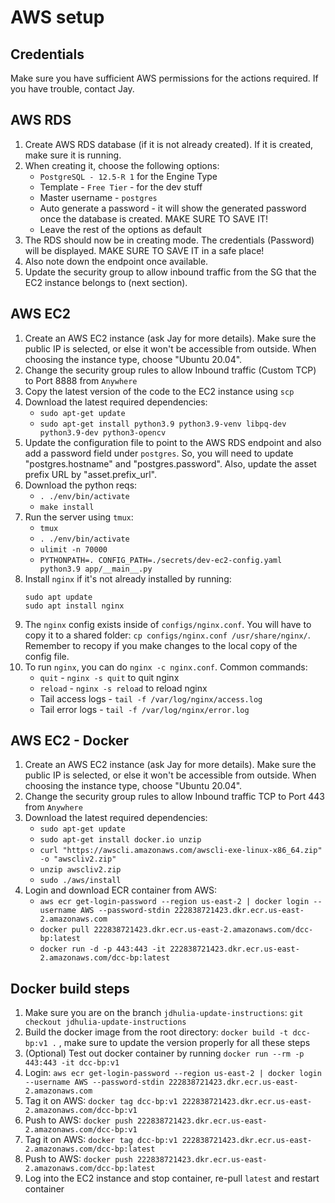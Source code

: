 # AWS setup

## Credentials

Make sure you have sufficient AWS permissions for the actions required. If you have trouble, contact Jay.

## AWS RDS

1. Create AWS RDS database (if it is not already created). If it is created, make sure it is running.
1. When creating it, choose the following options:
   - `PostgreSQL - 12.5-R 1` for the Engine Type
   - Template - `Free Tier` - for the dev stuff
   - Master username - `postgres`
   - Auto generate a password - it will show the generated password once the database is created. MAKE SURE TO SAVE IT!
   - Leave the rest of the options as default
1. The RDS should now be in creating mode. The credentials (Password) will be displayed. MAKE SURE TO SAVE IT in a safe place!
1. Also note down the endpoint once available.
1. Update the security group to allow inbound traffic from the SG that the EC2 instance belongs to (next section).

## AWS EC2

1. Create an AWS EC2 instance (ask Jay for more details). Make sure the public IP is selected, or else it won't be accessible from outside. When choosing the instance type, choose "Ubuntu 20.04".
1. Change the security group rules to allow Inbound traffic (Custom TCP) to Port 8888 from `Anywhere`
1. Copy the latest version of the code to the EC2 instance using `scp`
1. Download the latest required dependencies:
   - `sudo apt-get update`
   - `sudo apt-get install python3.9 python3.9-venv libpq-dev python3.9-dev python3-opencv`
1. Update the configuration file to point to the AWS RDS endpoint and also add a password field under `postgres`. So, you will need to update "postgres.hostname" and "postgres.password". Also, update the asset prefix URL by "asset.prefix_url".
1. Download the python reqs:
   - `. ./env/bin/activate`
   - `make install`
1. Run the server using `tmux`:
   - `tmux`
   - `. ./env/bin/activate`
   - `ulimit -n 70000`
   - `PYTHONPATH=. CONFIG_PATH=./secrets/dev-ec2-config.yaml python3.9 app/__main__.py`
1. Install `nginx` if it's not already installed by running:
   ```
   sudo apt update
   sudo apt install nginx
   ```
1. The `nginx` config exists inside of `configs/nginx.conf`. You will have to copy it to a shared folder: `cp configs/nginx.conf /usr/share/nginx/`. Remember to recopy if you make changes to the local copy of the config file.
1. To run `nginx`, you can do `nginx -c nginx.conf`. Common commands:
   - `quit` - `nginx -s quit` to quit nginx
   - `reload` - `nginx -s reload` to reload nginx
   - Tail access logs - `tail -f /var/log/nginx/access.log`
   - Tail error logs - `tail -f /var/log/nginx/error.log`

## AWS EC2 - Docker

1. Create an AWS EC2 instance (ask Jay for more details). Make sure the public IP is selected, or else it won't be accessible from outside. When choosing the instance type, choose "Ubuntu 20.04".
1. Change the security group rules to allow Inbound traffic TCP to Port 443 from `Anywhere`
1. Download the latest required dependencies:
   - `sudo apt-get update`
   - `sudo apt-get install docker.io unzip`
   - `curl "https://awscli.amazonaws.com/awscli-exe-linux-x86_64.zip" -o "awscliv2.zip"`
   - `unzip awscliv2.zip`
   - `sudo ./aws/install`
1. Login and download ECR container from AWS:
   - `aws ecr get-login-password --region us-east-2 | docker login --username AWS --password-stdin 222838721423.dkr.ecr.us-east-2.amazonaws.com`
   - `docker pull 222838721423.dkr.ecr.us-east-2.amazonaws.com/dcc-bp:latest`
   - `docker run -d -p 443:443 -it 222838721423.dkr.ecr.us-east-2.amazonaws.com/dcc-bp:latest`

## Docker build steps

1. Make sure you are on the branch `jdhulia-update-instructions`: `git checkout jdhulia-update-instructions`
1. Build the docker image from the root directory: `docker build -t dcc-bp:v1 .` , make sure to update the version properly for all these steps
1. (Optional) Test out docker container by running `docker run --rm -p 443:443 -it dcc-bp:v1`
1. Login: `aws ecr get-login-password --region us-east-2 | docker login --username AWS --password-stdin 222838721423.dkr.ecr.us-east-2.amazonaws.com`
1. Tag it on AWS: `docker tag dcc-bp:v1 222838721423.dkr.ecr.us-east-2.amazonaws.com/dcc-bp:v1`
1. Push to AWS: `docker push 222838721423.dkr.ecr.us-east-2.amazonaws.com/dcc-bp:v1`
1. Tag it on AWS: `docker tag dcc-bp:v1 222838721423.dkr.ecr.us-east-2.amazonaws.com/dcc-bp:latest`
1. Push to AWS: `docker push 222838721423.dkr.ecr.us-east-2.amazonaws.com/dcc-bp:latest`
1. Log into the EC2 instance and stop container, re-pull `latest` and restart container
